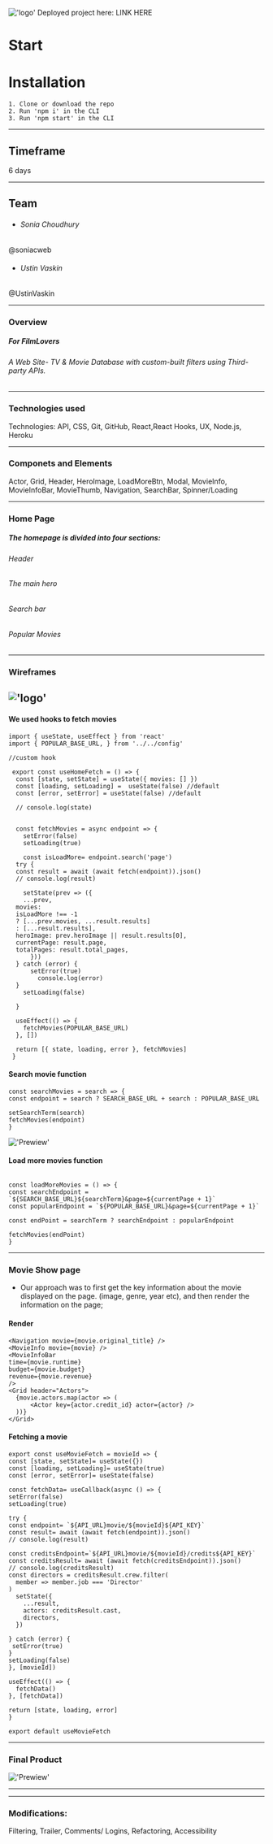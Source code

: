 !['logo'](https://i.imgur.com/NxznUKA.png )
Deployed project here: 
LINK HERE 

# Start 
# Installation
    1. Clone or download the repo
    2. Run 'npm i' in the CLI
    3. Run 'npm start' in the CLI
---
## Timeframe
6 days

---

## Team

* ###### Sonia Choudhury 
@soniacweb
* ###### Ustin Vaskin 
@UstinVaskin

---
### Overview 
##### For FilmLovers

###### A Web Site- TV & Movie Database with custom-built filters using Third-party APIs.

---
### Technologies used

Technologies: API, CSS, Git, GitHub, React,React Hooks, UX, Node.js, Heroku 

---

### Componets and Elements

Actor, Grid, Header, HeroImage, LoadMoreBtn, Modal, MovieInfo, MovieInfoBar, MovieThumb, Navigation, SearchBar, Spinner/Loading

---

### Home Page
##### The homepage is divided into four sections: 
###### Header
###### The main hero
###### Search bar
###### Popular Movies
---

### Wireframes
!['logo'](https://i.imgur.com/WjLoP8k.png )
---

#### We used hooks to fetch movies

```
import { useState, useEffect } from 'react'
import { POPULAR_BASE_URL, } from '../../config'

//custom hook

 export const useHomeFetch = () => {
  const [state, setState] = useState({ movies: [] })
  const [loading, setLoading] =  useState(false) //default
  const [error, setError] = useState(false) //default
  
  // console.log(state)
   
  
  const fetchMovies = async endpoint => {
    setError(false)
    setLoading(true) 

    const isLoadMore= endpoint.search('page')
  try {
  const result = await (await fetch(endpoint)).json()
  // console.log(result)
  
    setState(prev => ({
    ...prev, 
  movies: 
  isLoadMore !== -1
  ? [...prev.movies, ...result.results] 
  : [...result.results],
  heroImage: prev.heroImage || result.results[0],
  currentPage: result.page,
  totalPages: result.total_pages,
      }))
  } catch (error) {
      setError(true)
        console.log(error)
  }
    setLoading(false) 
  
  }
  
  useEffect(() => {
    fetchMovies(POPULAR_BASE_URL) 
  }, [])

  return [{ state, loading, error }, fetchMovies]
 }
 ```
#### Search movie function

```
const searchMovies = search => {
const endpoint = search ? SEARCH_BASE_URL + search : POPULAR_BASE_URL

setSearchTerm(search)
fetchMovies(endpoint)
}
```

!['Prewiew'](https://i.imgur.com/QUBleOU.gif)

#### Load more movies function

```

const loadMoreMovies = () => {
const searchEndpoint = `${SEARCH_BASE_URL}${searchTerm}&page=${currentPage + 1}`
const popularEndpoint = `${POPULAR_BASE_URL}&page=${currentPage + 1}`

const endPoint = searchTerm ? searchEndpoint : popularEndpoint

fetchMovies(endPoint)
}
```
--- 
### Movie Show page

- Our approach was to first get the key information about the movie displayed on the page.  (image, genre, year etc), and then render the information on the page;


#### Render
```
<Navigation movie={movie.original_title} />
<MovieInfo movie={movie} />
<MovieInfoBar 
time={movie.runtime}
budget={movie.budget} 
revenue={movie.revenue}
/>
<Grid header="Actors">
  {movie.actors.map(actor => (
      <Actor key={actor.credit_id} actor={actor} /> 
  ))}
</Grid>

```
#### Fetching a movie

```
export const useMovieFetch = movieId => {
const [state, setState]= useState({})
const [loading, setLoading]= useState(true)
const [error, setError]= useState(false)

const fetchData= useCallback(async () => {
setError(false)
setLoading(true)

try {
const endpoint= `${API_URL}movie/${movieId}${API_KEY}`
const result= await (await fetch(endpoint)).json()
// console.log(result)

const creditsEndpoint=`${API_URL}movie/${movieId}/credits${API_KEY}` 
const creditsResult= await (await fetch(creditsEndpoint)).json()
// console.log(creditsResult)
const directors = creditsResult.crew.filter(
  member => member.job === 'Director'
)
  setState({
    ...result,
    actors: creditsResult.cast,
    directors,
  })

} catch (error) {
 setError(true)
} 
setLoading(false)
}, [movieId])

useEffect(() => {
  fetchData()
}, [fetchData])

return [state, loading, error]
}

export default useMovieFetch
```
---


### Final Product
!['Prewiew'](https://i.imgur.com/EsdCbP5.gif)

---
---

### Modifications:
Filtering, Trailer, Comments/ Logins, Refactoring, Accessibility






